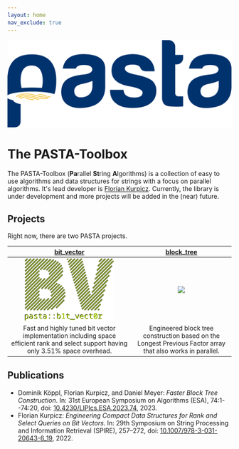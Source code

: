 ```yaml
---
layout: home
nav_exclude: true
---
```

![PASTA-Toolbox Logo](https://github.com/pasta-toolbox/.github/blob/main/logos/pasta6-final.png?raw=true)
# The PASTA-Toolbox
The PASTA-Toolbox (**Pa**rallel **St**ring **A**lgorithms) is a collection of easy to use algorithms and data structures for strings with a focus on parallel algorithms.
It's lead developer is [Florian Kurpicz](https://kurpicz.org).
Currently, the library is under development and more projects will be added in the (near) future.

## Projects
Right now, there are two PASTA projects.

[bit_vector](https://github.com/pasta-toolbox/bit_vector)             |  [block_tree](https://github.com/pasta-toolbox/block_tree)
:-------------------------:|:-------------------------:
<a href="https://github.com/pasta-toolbox/bit_vector"><img src="https://raw.githubusercontent.com/pasta-toolbox/bit_vector/main/docs/images/logo_pasta_bit_vector.svg" width="200px"></a>  |  <a href="https://github.com/pasta-toolbox/block_tree"><img src="https://raw.githubusercontent.com/pasta-toolbox/block_tree/main/docs/images/logo_pasta_block_tree.svg" width="200px"></a>
Fast and highly tuned bit vector implementation including space efficient rank and select support having only 3.51% space overhead.|Engineered block tree construction based on the Longest Previous Factor array that also works in parallel.

## Publications
- Dominik Köppl, Florian Kurpicz, and Daniel Meyer: *Faster Block Tree Construction*. In: 31st European Symposium on Algorithms (ESA), 74:1--74:20, doi: [10.4230/LIPIcs.ESA.2023.74](doi.org/10.4230/LIPIcs.ESA.2023.74), 2023.
- Florian Kurpicz: *Engineering Compact Data Structures for Rank and Select Queries on Bit Vectors*. In: 29th Symposium on String Processing and Information Retrieval (SPIRE), 257–272, doi: [10.1007/978-3-031-20643-6_19](https://doi.org/10.1007/978-3-031-20643-6_19), 2022.